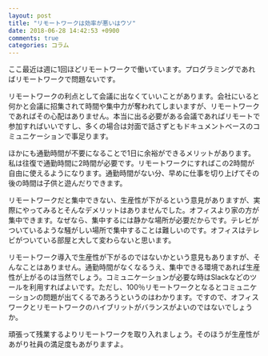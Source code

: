 ```yaml
---
layout: post
title: "リモートワークは効率が悪いはウソ"
date: 2018-06-28 14:42:53 +0900
comments: true
categories: コラム
---
```


ここ最近は週に1回ほどリモートワークで働いています。プログラミングであればリモートワークで問題ないです。

リモートワークの利点として会議に出なくていいことがあります。会社にいると何かと会議に招集されて時間や集中力が奪われてしまいますが、リモートワークであればその心配はありません。本当に出る必要がある会議であればリモートで参加すればいいですし、多くの場合は対面で話さずともドキュメントベースのコミュニケーションで事足ります。

ほかにも通勤時間が不要になることで1日に余裕ができるメリットがあります。私は往復で通勤時間に2時間が必要です。リモートワークにすればこの2時間が自由に使えるようになります。通勤時間がない分、早めに仕事を切り上げてその後の時間は子供と遊んだりできます。

リモートワークだと集中できない、生産性が下がるという意見がありますが、実際にやってみるとそんなデメリットはありませんでした。オフィスより家の方が集中できます。なぜなら、集中するには静かな場所が必要だからです。テレビがついているような騒がしい場所で集中することは難しいのです。オフィスはテレビがついている部屋と大して変わらないと思います。

リモートワーク導入で生産性が下がるのではないかという意見もありますが、そんなことはありません。通勤時間がなくなるうえ、集中できる環境であれば生産性が上がるのは当然でしょう。コミュニケーションが必要な時はSlackなどのツールを利用すればよいです。ただし、100％リモートワークとなるとコミュニケーションの問題が出てくるであろうというのはわかります。ですので、オフィスワークとリモートワークのハイブリットがバランスがよいのではないでしょうか。

頑張って残業するよりリモートワークを取り入れましょう。そのほうが生産性があがり社員の満足度もあがりますよ。
